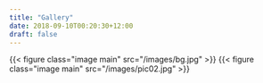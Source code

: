 ```yaml
---
title: "Gallery"
date: 2018-09-10T00:20:30+12:00
draft: false
---
```


{{< figure class="image main" src="/images/bg.jpg" >}}
{{< figure class="image main" src="/images/pic02.jpg" >}}
